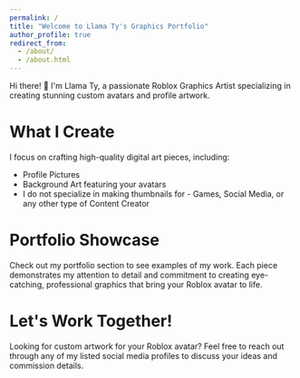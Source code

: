 ```yaml
---
permalink: /
title: "Welcome to Llama Ty's Graphics Portfolio"
author_profile: true
redirect_from: 
  - /about/
  - /about.html
---
```


Hi there! 👋 I'm Llama Ty, a passionate Roblox Graphics Artist specializing in creating stunning custom avatars and profile artwork.

What I Create
======
I focus on crafting high-quality digital art pieces, including:

* Profile Pictures
* Background Art featuring your avatars
* I do not specialize in making thumbnails for - Games, Social Media, or any other type of Content Creator

Portfolio Showcase
======
Check out my portfolio section to see examples of my work. Each piece demonstrates my attention to detail and commitment to creating eye-catching, professional graphics that bring your Roblox avatar to life.

Let's Work Together!
======
Looking for custom artwork for your Roblox avatar? Feel free to reach out through any of my listed social media profiles to discuss your ideas and commission details.
